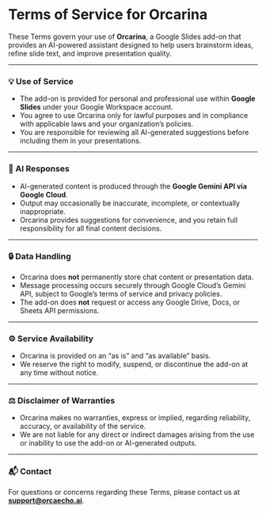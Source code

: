 # Terms of Service for Orcarina

These Terms govern your use of **Orcarina**, a Google Slides add-on that provides an AI-powered assistant designed to help users brainstorm ideas, refine slide text, and improve presentation quality.

---

### 💡 Use of Service
- The add-on is provided for personal and professional use within **Google Slides** under your Google Workspace account.  
- You agree to use Orcarina only for lawful purposes and in compliance with applicable laws and your organization’s policies.  
- You are responsible for reviewing all AI-generated suggestions before including them in your presentations.

---

### 🤖 AI Responses
- AI-generated content is produced through the **Google Gemini API via Google Cloud**.  
- Output may occasionally be inaccurate, incomplete, or contextually inappropriate.  
- Orcarina provides suggestions for convenience, and you retain full responsibility for all final content decisions.

---

### 🔒 Data Handling
- Orcarina does **not** permanently store chat content or presentation data.  
- Message processing occurs securely through Google Cloud’s Gemini API, subject to Google’s terms of service and privacy policies.  
- The add-on does **not** request or access any Google Drive, Docs, or Sheets API permissions.

---

### ⚙️ Service Availability
- Orcarina is provided on an “as is” and “as available” basis.  
- We reserve the right to modify, suspend, or discontinue the add-on at any time without notice.  

---

### ⚖️ Disclaimer of Warranties
- Orcarina makes no warranties, express or implied, regarding reliability, accuracy, or availability of the service.  
- We are not liable for any direct or indirect damages arising from the use or inability to use the add-on or AI-generated outputs.

---

### 📬 Contact
For questions or concerns regarding these Terms, please contact us at **support@orcaecho.ai**.
